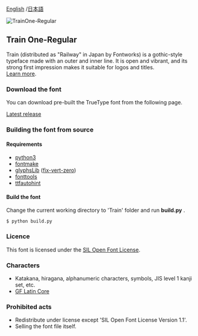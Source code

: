 [English](https://github.com/fontworks-fonts/Train) /[日本語](README-JP.md) 

![TrainOne-Regular](./image_Train.png)

## Train One-Regular

Train (distributed as "Railway" in Japan by Fontworks) is a gothic-style typeface made with an outer and inner line. It is open and vibrant, and its strong first impression makes it suitable for logos and titles.  
[Learn more](https://fontworks.co.jp/fontsearch/RailwayStd-B/).


### Download the font

You can download pre-built the TrueType font from the following page.

[Latest release](https://github.com/fontworks-fonts/Train/tree/master/fonts/ttf)


### Building the font from source

#### Requirements

* [python3](https://www.python.org/)  
* [fontmake](https://github.com/googlefonts/fontmake/)
* [glyphsLib](https://github.com/googlefonts/glyphsLib/) ([fix-vert-zero](https://github.com/googlefonts/glyphsLib/tree/fix-vert-zero))
* [fonttools](https://github.com/fonttools/fonttools/)
* [ttfautohint](https://www.freetype.org/ttfautohint/doc/ttfautohint.html)  


#### Build the font

Change the current working directory to 'Train' folder and run **build.py** .

    $ python build.py


### Licence

This font is licensed under the [SIL Open Font License](https://scripts.sil.org/cms/scripts/page.php?site_id=nrsi&id=OFL).


### Characters

* Katakana, hiragana, alphanumeric characters, symbols, JIS level 1 kanji set, etc.
* [GF Latin Core](https://github.com/googlefonts/gftools/tree/master/Lib/gftools/encodings/GF%20Glyph%20Sets#gf-latin-core)  


### Prohibited acts

* Redistribute under license except 'SIL Open Font License Version 1.1'.
* Selling ​​the font file itself.
